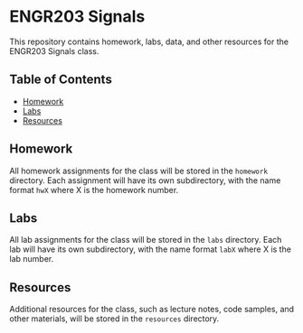 # ENGR203 Signals

This repository contains homework, labs, data, and other resources for the ENGR203 Signals class.

## Table of Contents

- [Homework](#homework)
- [Labs](#labs)
- [Resources](#resources)

## Homework

All homework assignments for the class will be stored in the `homework` directory. Each assignment will have its own subdirectory, with the name format `hwX` where X is the homework number.

## Labs

All lab assignments for the class will be stored in the `labs` directory. Each lab will have its own subdirectory, with the name format `labX` where X is the lab number.

## Resources

Additional resources for the class, such as lecture notes, code samples, and other materials, will be stored in the `resources` directory.
